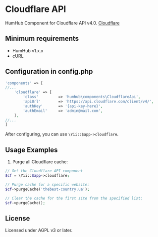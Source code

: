 # Cloudflare API

HumHub Component for Cloudflare API v4.0. [Cloudflare](https://www.cloudflare.com/)

## Minimum requirements
- HumHub v1.x.x
- cURL

## Configuration in config.php
```php
'components' => [
//...
    'cloudflare' => [
        'class'         => 'humhub\components\CloudflareApi',
        'apiUrl'        => 'https://api.cloudflare.com/client/v4/',
        'authKey'       => '{api-key-here}',
        'authEmail'     => 'admin@mail.com',
    ],
//...
]
```

After configuring, you can use `\Yii::$app->cloudflare`.

## Usage Examples

1. Purge all Cloudflare cache:

```php
// Get the Cloudflare API component
$cf = \Yii::$app->cloudflare;

// Purge cache for a specific website:
$cf->purgeCache('thebest-country.ua');

// Clear the cache for the first site from the specified list:
$cf->purgeCache();
```

## License
Licensed under AGPL v3 or later.
